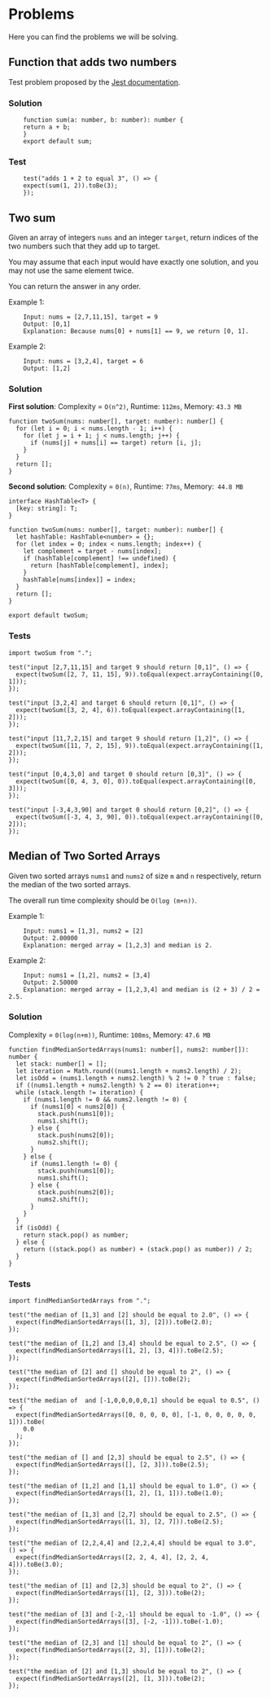 # Problems 
Here you can find the problems we will be solving. 

## Function that adds two numbers
Test problem proposed by the [Jest documentation](https://jestjs.io/docs/getting-started). 

### Solution 
```
    function sum(a: number, b: number): number {
    return a + b;
    }
    export default sum;
```
### Test 
```
    test("adds 1 + 2 to equal 3", () => {
    expect(sum(1, 2)).toBe(3);
    });    
```

## Two sum 
Given an array of integers `nums` and an integer `target`, return indices of the two numbers such that they add up to target.

You may assume that each input would have exactly one solution, and you may not use the same element twice.

You can return the answer in any order.

Example 1:
```
    Input: nums = [2,7,11,15], target = 9
    Output: [0,1]
    Explanation: Because nums[0] + nums[1] == 9, we return [0, 1].
```

Example 2:

```
    Input: nums = [3,2,4], target = 6
    Output: [1,2]
```

### Solution 
**First solution**: Complexity = `O(n^2)`, Runtime: `112ms`, Memory: `43.3 MB`
```
function twoSum(nums: number[], target: number): number[] {
  for (let i = 0; i < nums.length - 1; i++) {
    for (let j = i + 1; j < nums.length; j++) {
      if (nums[j] + nums[i] == target) return [i, j];
    }
  }
  return [];
}
```

**Second solution**: Complexity = `0(n)`, Runtime: `77ms`, Memory:` 44.8 MB` 

```
interface HashTable<T> {
  [key: string]: T;
}

function twoSum(nums: number[], target: number): number[] {
  let hashTable: HashTable<number> = {};
  for (let index = 0; index < nums.length; index++) {
    let complement = target - nums[index];
    if (hashTable[complement] !== undefined) {
      return [hashTable[complement], index];
    }
    hashTable[nums[index]] = index;
  }
  return [];
}

export default twoSum;
```

### Tests
```
import twoSum from ".";

test("input [2,7,11,15] and target 9 should return [0,1]", () => {
  expect(twoSum([2, 7, 11, 15], 9)).toEqual(expect.arrayContaining([0, 1]));
});

test("input [3,2,4] and target 6 should return [0,1]", () => {
  expect(twoSum([3, 2, 4], 6)).toEqual(expect.arrayContaining([1, 2]));
});

test("input [11,7,2,15] and target 9 should return [1,2]", () => {
  expect(twoSum([11, 7, 2, 15], 9)).toEqual(expect.arrayContaining([1, 2]));
});

test("input [0,4,3,0] and target 0 should return [0,3]", () => {
  expect(twoSum([0, 4, 3, 0], 0)).toEqual(expect.arrayContaining([0, 3]));
});

test("input [-3,4,3,90] and target 0 should return [0,2]", () => {
  expect(twoSum([-3, 4, 3, 90], 0)).toEqual(expect.arrayContaining([0, 2]));
});
```

## Median of Two Sorted Arrays
Given two sorted arrays `nums1` and `nums2` of size `m` and `n` respectively, return the median of the two sorted arrays.

The overall run time complexity should be `O(log (m+n))`.

Example 1:
```
    Input: nums1 = [1,3], nums2 = [2]
    Output: 2.00000
    Explanation: merged array = [1,2,3] and median is 2.
```

Example 2:
```
    Input: nums1 = [1,2], nums2 = [3,4]
    Output: 2.50000
    Explanation: merged array = [1,2,3,4] and median is (2 + 3) / 2 = 2.5.
```

### Solution 
Complexity = `0(log(n+m))`, Runtime: `108ms`, Memory: `47.6 MB`
```
function findMedianSortedArrays(nums1: number[], nums2: number[]): number {
  let stack: number[] = [];
  let iteration = Math.round((nums1.length + nums2.length) / 2);
  let isOdd = (nums1.length + nums2.length) % 2 != 0 ? true : false;
  if ((nums1.length + nums2.length) % 2 == 0) iteration++;
  while (stack.length != iteration) {
    if (nums1.length != 0 && nums2.length != 0) {
      if (nums1[0] < nums2[0]) {
        stack.push(nums1[0]);
        nums1.shift();
      } else {
        stack.push(nums2[0]);
        nums2.shift();
      }
    } else {
      if (nums1.length != 0) {
        stack.push(nums1[0]);
        nums1.shift();
      } else {
        stack.push(nums2[0]);
        nums2.shift();
      }
    }
  }
  if (isOdd) {
    return stack.pop() as number;
  } else {
    return ((stack.pop() as number) + (stack.pop() as number)) / 2;
  }
}
```

### Tests 
```
import findMedianSortedArrays from ".";

test("the median of [1,3] and [2] should be equal to 2.0", () => {
  expect(findMedianSortedArrays([1, 3], [2])).toBe(2.0);
});

test("the median of [1,2] and [3,4] should be equal to 2.5", () => {
  expect(findMedianSortedArrays([1, 2], [3, 4])).toBe(2.5);
});

test("the median of [2] and [] should be equal to 2", () => {
  expect(findMedianSortedArrays([2], [])).toBe(2);
});

test("the median of  and [-1,0,0,0,0,0,1] should be equal to 0.5", () => {
  expect(findMedianSortedArrays([0, 0, 0, 0, 0], [-1, 0, 0, 0, 0, 0, 1])).toBe(
    0.0
  );
});

test("the median of [] and [2,3] should be equal to 2.5", () => {
  expect(findMedianSortedArrays([], [2, 3])).toBe(2.5);
});

test("the median of [1,2] and [1,1] should be equal to 1.0", () => {
  expect(findMedianSortedArrays([1, 2], [1, 1])).toBe(1.0);
});

test("the median of [1,3] and [2,7] should be equal to 2.5", () => {
  expect(findMedianSortedArrays([1, 3], [2, 7])).toBe(2.5);
});

test("the median of [2,2,4,4] and [2,2,4,4] should be equal to 3.0", () => {
  expect(findMedianSortedArrays([2, 2, 4, 4], [2, 2, 4, 4])).toBe(3.0);
});

test("the median of [1] and [2,3] should be equal to 2", () => {
  expect(findMedianSortedArrays([1], [2, 3])).toBe(2);
});

test("the median of [3] and [-2,-1] should be equal to -1.0", () => {
  expect(findMedianSortedArrays([3], [-2, -1])).toBe(-1.0);
});

test("the median of [2,3] and [1] should be equal to 2", () => {
  expect(findMedianSortedArrays([2, 3], [1])).toBe(2);
});

test("the median of [2] and [1,3] should be equal to 2", () => {
  expect(findMedianSortedArrays([2], [1, 3])).toBe(2);
});
```